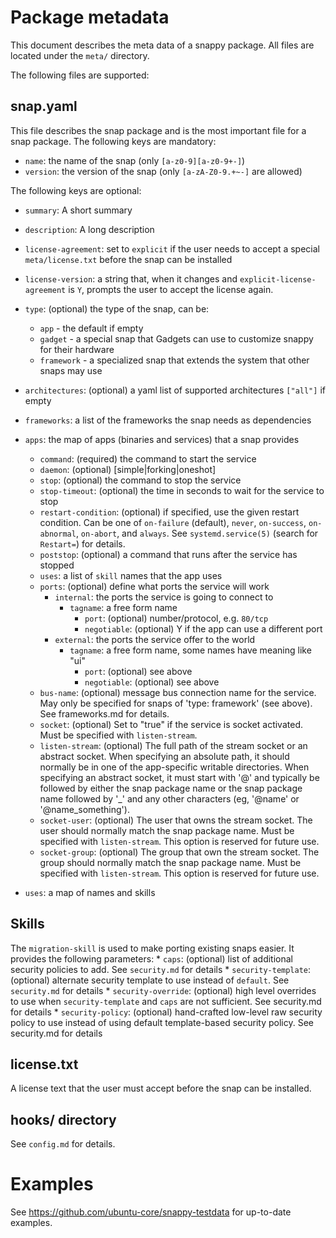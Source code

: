 # Package metadata

This document describes the meta data of a snappy package. All files
are located under the `meta/` directory.

The following files are supported:

## snap.yaml

This file describes the snap package and is the most important file
for a snap package. The following keys are mandatory:

* `name`: the name of the snap (only `[a-z0-9][a-z0-9+-]`)
* `version`: the version of the snap (only `[a-zA-Z0-9.+~-]` are allowed)

The following keys are optional:

* `summary`: A short summary
* `description`: A long description
* `license-agreement`: set to `explicit` if the user needs to accept a
  special `meta/license.txt` before the snap can be installed
* `license-version`: a string that, when it changes and
  `explicit-license-agreement` is `Y`, prompts the user to accept the
  license again.
* `type`: (optional) the type of the snap, can be:
    * `app` - the default if empty
    * `gadget` - a special snap that Gadgets can use to customize snappy for
            their hardware
    * `framework` - a specialized snap that extends the system that other
                  snaps may use

* `architectures`: (optional) a yaml list of supported architectures
                   `["all"]` if empty
* `frameworks`: a list of the frameworks the snap needs as dependencies

* `apps`: the map of apps (binaries and services) that a snap provides
    * `command`: (required) the command to start the service
    * `daemon`: (optional) [simple|forking|oneshot]
    * `stop`: (optional) the command to stop the service
    * `stop-timeout`: (optional) the time in seconds to wait for the
                      service to stop
    * `restart-condition`: (optional) if specified, use the given restart
      condition. Can be one of `on-failure` (default), `never`, `on-success`,
      `on-abnormal`, `on-abort`, and `always`. See `systemd.service(5)`
      (search for `Restart=`) for details.
    * `poststop`: (optional) a command that runs after the service has stopped
    * `uses`: a list of `skill` names that the app uses
    * `ports`: (optional) define what ports the service will work
        * `internal`: the ports the service is going to connect to
            * `tagname`: a free form name
                * `port`: (optional) number/protocol, e.g. `80/tcp`
                * `negotiable`: (optional) Y if the app can use a different port
        * `external`: the ports the service offer to the world
            * `tagname`: a free form name, some names have meaning like "ui"
                * `port`: (optional) see above
                * `negotiable`: (optional) see above
    * `bus-name`: (optional) message bus connection name for the service.
      May only be specified for snaps of 'type: framework' (see above). See
      frameworks.md for details.
    * `socket`: (optional) Set to "true" if the service is socket activated.
                Must be specified with `listen-stream`.
    * `listen-stream`: (optional) The full path of the stream socket or an
                abstract socket. When specifying an absolute path, it should
                normally be in one of the app-specific writable directories.
                When specifying an abstract socket, it must start with '@' and
                typically be followed by either the snap package name or the
                snap package name followed by '\_' and any other characters
                (eg, '@name' or '@name\_something').
    * `socket-user`: (optional) The user that owns the stream socket. The user
                     should normally match the snap package name. Must be
                     specified with `listen-stream`. This option is reserved
                     for future use.
    * `socket-group`: (optional) The group that own the stream socket. The
                      group should normally match the snap package name. Must
                      be specified with `listen-stream`. This option is
                      reserved for future use.

* `uses`: a map of names and skills

## Skills

The `migration-skill` is used to make porting existing snaps easier.
It provides the following parameters:
    * `caps`: (optional) list of additional security policies to add.
              See `security.md` for details
    * `security-template`: (optional) alternate security template to use
                           instead of `default`. See `security.md` for details
    * `security-override`: (optional) high level overrides to use when
                           `security-template` and `caps` are not
                           sufficient.  See security.md for details
    * `security-policy`: (optional) hand-crafted low-level raw security
                         policy to use instead of using default
                         template-based  security policy. See
                         security.md for details


## license.txt

A license text that the user must accept before the snap can be
installed.

## hooks/ directory

See `config.md` for details.

# Examples

See https://github.com/ubuntu-core/snappy-testdata for up-to-date examples.
